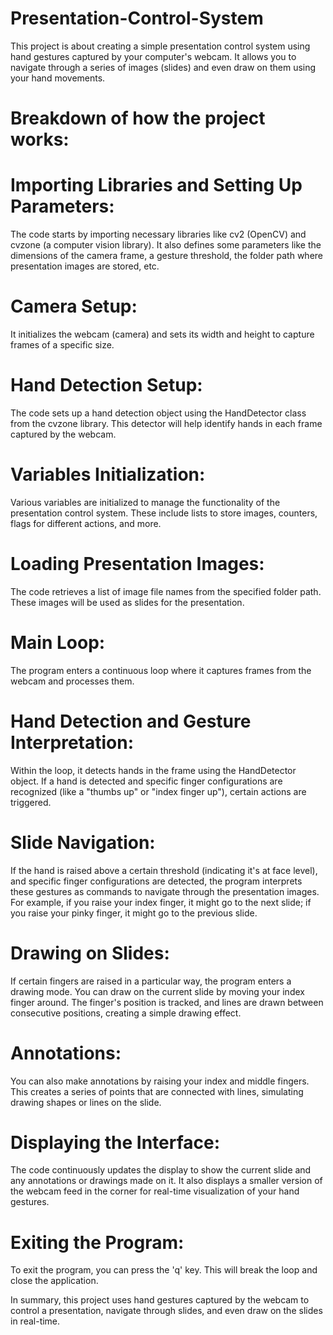 # Presentation-Control-System
This project is about creating a simple presentation control system using hand gestures captured by your computer's webcam. It allows you to navigate through a series of images (slides) and even draw on them using your hand movements.

# Breakdown of how the project works:

# Importing Libraries and Setting Up Parameters:
The code starts by importing necessary libraries like cv2 (OpenCV) and cvzone (a computer vision library). It also defines some parameters like the dimensions of the camera frame, a gesture threshold, the folder path where presentation images are stored, etc.

# Camera Setup:
It initializes the webcam (camera) and sets its width and height to capture frames of a specific size.

# Hand Detection Setup:
The code sets up a hand detection object using the HandDetector class from the cvzone library. This detector will help identify hands in each frame captured by the webcam.

# Variables Initialization:
Various variables are initialized to manage the functionality of the presentation control system. These include lists to store images, counters, flags for different actions, and more.

# Loading Presentation Images:
The code retrieves a list of image file names from the specified folder path. These images will be used as slides for the presentation.

# Main Loop:
The program enters a continuous loop where it captures frames from the webcam and processes them.

# Hand Detection and Gesture Interpretation:
Within the loop, it detects hands in the frame using the HandDetector object. If a hand is detected and specific finger configurations are recognized (like a "thumbs up" or "index finger up"), certain actions are triggered.

# Slide Navigation:
If the hand is raised above a certain threshold (indicating it's at face level), and specific finger configurations are detected, the program interprets these gestures as commands to navigate through the presentation images. For example, if you raise your index finger, it might go to the next slide; if you raise your pinky finger, it might go to the previous slide.

# Drawing on Slides:
If certain fingers are raised in a particular way, the program enters a drawing mode. You can draw on the current slide by moving your index finger around. The finger's position is tracked, and lines are drawn between consecutive positions, creating a simple drawing effect.

# Annotations:
You can also make annotations by raising your index and middle fingers. This creates a series of points that are connected with lines, simulating drawing shapes or lines on the slide.

# Displaying the Interface:
The code continuously updates the display to show the current slide and any annotations or drawings made on it. It also displays a smaller version of the webcam feed in the corner for real-time visualization of your hand gestures.

# Exiting the Program:
To exit the program, you can press the 'q' key. This will break the loop and close the application.

In summary, this project uses hand gestures captured by the webcam to control a presentation, navigate through slides, and even draw on the slides in real-time.
